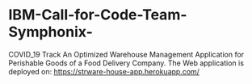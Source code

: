 # IBM-Call-for-Code-Team-Symphonix-

COVID_19 Track
An Optimized Warehouse Management Application for Perishable Goods of a Food Delivery Company.
The Web application is deployed on:
https://strware-house-app.herokuapp.com/
